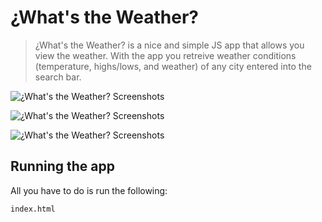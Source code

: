 # ¿What's the Weather?
>¿What's the Weather? is a nice and simple JS app that allows you view the weather. With the app you retreive weather conditions (temperature, highs/lows, and weather) of any city entered into the search bar.

![¿What's the Weather? Screenshots](whats_the_weather_app/images/whats_the_weather_pic1.png?raw=true)

![¿What's the Weather? Screenshots](whats_the_weather_app/images/whats_the_weather_pic2.png?raw=true)

![¿What's the Weather? Screenshots](whats_the_weather_app/images/whats_the_weather_pic3.png?raw=true)


## Running the app
All you have to do is run the following:
```
index.html
```